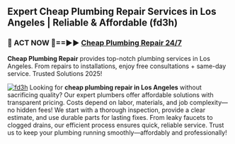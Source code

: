 ## Expert Cheap Plumbing Repair Services in Los Angeles | Reliable & Affordable (fd3h)  

<h3>🚿 ACT NOW 🌟==►► <a href="https://tinyurl.com/2ne6vx2x" rel="nofollow">Cheap Plumbing Repair 24/7</a></h3>

**Cheap Plumbing Repair** provides top-notch plumbing services in Los Angeles. From repairs to installations, enjoy free consultations + same-day service. Trusted Solutions 2025!

[![fd3h](https://i.imgur.com/4PFF4AK.jpeg)](https://tinyurl.com/2ne6vx2x)
Looking for **cheap plumbing repair in Los Angeles** without sacrificing quality? Our expert plumbers offer affordable solutions with transparent pricing. Costs depend on labor, materials, and job complexity—no hidden fees! We start with a thorough inspection, provide a clear estimate, and use durable parts for lasting fixes. From leaky faucets to clogged drains, our efficient process ensures quick, reliable service. Trust us to keep your plumbing running smoothly—affordably and professionally!
